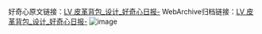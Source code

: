 好奇心原文链接：[LV 皮革背包_设计_好奇心日报-](https://www.qdaily.com/articles/3928.html)
WebArchive归档链接：[LV 皮革背包_设计_好奇心日报-](http://web.archive.org/web/20190623153239/https://www.qdaily.com/articles/3928.html)
![image](http://ww3.sinaimg.cn/large/007d5XDply1g3vdl2o76qj30u02p4k1l)